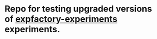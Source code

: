 # Repo for testing upgraded versions of [expfactory-experiments](https://github.com/expfactory/expfactory-experiments) experiments.
